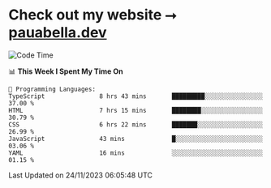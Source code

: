 # Check out my website ⭢ [pauabella.dev](https://pauabella.dev)

<!--START_SECTION:waka-->
![Code Time](http://img.shields.io/badge/Code%20Time-2%2C706%20hrs%208%20mins-blue)

📊 **This Week I Spent My Time On** 

```text
💬 Programming Languages: 
TypeScript               8 hrs 43 mins       █████████░░░░░░░░░░░░░░░░   37.00 % 
HTML                     7 hrs 15 mins       ████████░░░░░░░░░░░░░░░░░   30.79 % 
CSS                      6 hrs 22 mins       ███████░░░░░░░░░░░░░░░░░░   26.99 % 
JavaScript               43 mins             █░░░░░░░░░░░░░░░░░░░░░░░░   03.06 % 
YAML                     16 mins             ░░░░░░░░░░░░░░░░░░░░░░░░░   01.15 % 
```


 Last Updated on 24/11/2023 06:05:48 UTC
<!--END_SECTION:waka-->
